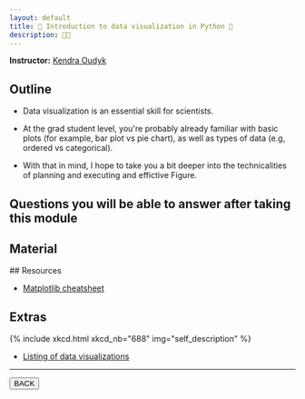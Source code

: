 ```yaml
---
layout: default
title: 👀 Introduction to data visualization in Python 🐍
description: 👀🐍
---
```


**Instructor:** [Kendra Oudyk](https://github.com/koudyk)

## Outline

-   Data visualization is an essential skill for scientists.

-   At the grad student level, you're probably already familiar with basic plots
    (for example, bar plot vs pie chart), as well as types of data (e.g, ordered vs categorical).

-   With that in mind, I hope to take you a bit deeper
    into the technicalities of planning and executing and effictive Figure.

## Questions you will be able to answer after taking this module

<!-- TODO -->

## Material

<object data="{{ site.url }}/assets/material/07_intro-to-data-visualization_part-1_KO_2025.pdf " width="1000" height="1000" type='application/pdf'>
</object>

<object data="{{ site.url }}/assets/material/07_intro-to-data-visualization_part-2_KO_2025.pdf " width="1000" height="1000" type='application/pdf'>
</object>
## Resources

-   [Matplotlib cheatsheet](https://matplotlib.org/cheatsheets/)

## Extras

{% include xkcd.html xkcd_nb="688" img="self_description" %}

-   [Listing of data visualizations](https://datavizcatalogue.com/)

---

<a href="{{ site.url }}/lectures-materials/latest.html"><button>BACK</button></a>
